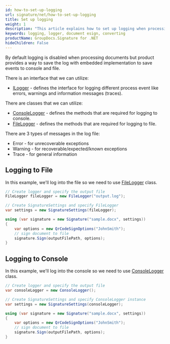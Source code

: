 ```yaml
---
id: how-to-set-up-logging
url: signature/net/how-to-set-up-logging
title: Set up logging
weight: 1
description: "This article explains how to set up logging when processing a document with GroupDocs.Signature within your .NET applications."
keywords: logging, logger, document esign, converting
productName: GroupDocs.Signature for .NET
hideChildren: False
---
```


By default logging is disabled when processing documents but product provides a way to save the log with embedded implementation to save events to console and file.

There is an interface that we can utilize:

* [ILogger](https://reference.groupdocs.com/net/signature/groupdocs.signature.logging/ilogger) - defines the interface for logging different process event like errors, warnings and information messages (traces).

There are classes that we can utilize:

* [ConsoleLogger](https://reference.groupdocs.com/net/signature/groupdocs.signature.logging/consolelogger) - defines the methods that are required for logging to console.
* [FileLogger](https://reference.groupdocs.com/net/signature/groupdocs.signature.logging/filelogger) - defines the methods that are required for logging to file.

There are 3 types of messages in the log file:

* Error - for unrecoverable exceptions
* Warning - for recoverable/expected/known exceptions
* Trace - for general information

## Logging to File

In this example, we'll log into the file so we need to use [FileLogger](https://reference.groupdocs.com/net/signature/groupdocs.signature.logging/filelogger) class.

```csharp
// Create logger and specify the output file
FileLogger fileLogger = new FileLogger("output.log");

// Create SignatureSettings and specify FileLogger
var settings = new SignatureSettings(fileLogger);

using (var signature = new Signature("sample.docx", settings))
{
    var options = new QrCodeSignOptions("JohnSmith");
    // sign document to file
    signature.Sign(outputFilePath, options);
}
```

## Logging to Console

In this example, we'll log into the console so we need to use [ConsoleLogger](https://reference.groupdocs.com/net/signature/groupdocs.signature.logging/consolelogger) class.

```csharp
// Create logger and specify the output file
var consoleLogger = new ConsoleLogger();

// Create SignatureSettings and specify ConsoleLogger instance
var settings = new SignatureSettings(consoleLogger);

using (var signature = new Signature("sample.docx", settings))
{
    var options = new QrCodeSignOptions("JohnSmith");
    // sign document to file
    signature.Sign(outputFilePath, options);
}
```
